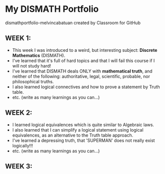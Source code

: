 # My DISMATH Portfolio

dismathportfolio-melvincabatuan created by Classroom for GitHub


## WEEK 1:

- This week I was introduced to a weird, but interesting subject: **Discrete Mathematics** (DISMATH).
- I've learned that it's full of hard topics and that I will fail this course if I will not study hard!
- I've learned that DISMATH deals ONLY with **mathematical truth**, and neither of the following: authoritative, legal, scientific, probable, nor philosophical truths.
- I also learned logical connectives and how to prove a statement by Truth table. 
- etc. (write as many learnings as you can...)


## WEEK 2:

- I learned logical equivalences which is quite similar to Algebraic laws.
- I also learned that I can simplify a logical statement using logical equivalences, as an alternative to the Truth table approach.
- I've learned a depressing truth, that 'SUPERMAN' does not really exist logically!!! 
- etc. (write as many learnings as you can...)

## WEEK 3:
